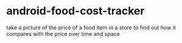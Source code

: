 # android-food-cost-tracker
take a picture of the price of a food item in a store to find out how it compares with the price over time and space
